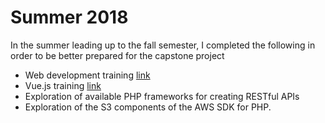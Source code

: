 # Summer 2018
In the summer leading up to the fall semester, I completed the following in order to be better prepared for the capstone project

* Web development training [link](https://www.udemy.com/the-web-developer-bootcamp/)
* Vue.js training [link](https://www.udemy.com/vuejs-2-the-complete-guide/)
* Exploration of available PHP frameworks for creating RESTful APIs
* Exploration of the S3 components of the AWS SDK for PHP.